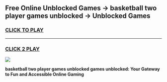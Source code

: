 
## Free Online Unblocked Games → basketball two player games unblocked → Unblocked Games
<h3>
<a href="https://premium.freeplayer.one?title=basketball_two_player_games_unblocked&ref=21F">CLICK TO PLAY</a></h3>
<hr>

<h3>
<a href="https://premium.freeplayer.one?title=basketball_two_player_games_unblocked&ref=21F">CLICK 2 PLAY</a>
  
</h3>

<a href="https://premium.freeplayer.one?title=basketball_two_player_games_unblocked&ref=21F/"><img src="https://clearcache.store/games.png"></a>


**basketball two player games unblocked games unblocked: Your Gateway to Fun and Accessible Online Gaming**
